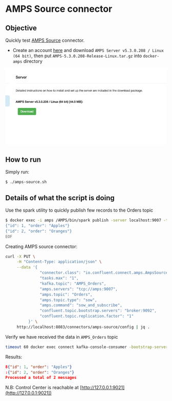 # AMPS Source connector

## Objective

Quickly test [AMPS Source](https://docs.confluent.io/current/connect/kafka-connect-amps/index.html#quick-start) connector.


* Create an account [here](https://www.crankuptheamps.com/developer) and download `AMPS Server v5.3.0.208 / Linux (64 bit)`, then put `AMPS-5.3.0.208-Release-Linux.tar.gz` into `docker-amps` directory

![Download](Screenshot1.png)

## How to run

Simply run:

```
$ ./amps-source.sh
```

## Details of what the script is doing

Use the spark utility to quickly publish few records to the Orders topic

```bash
$ docker exec -i amps /AMPS/bin/spark publish -server localhost:9007 -topic Orders -type json << EOF
{"id": 1, "order": "Apples"}
{"id": 2, "order": "Oranges"}
EOF
```

Creating AMPS source connector:

```bash
curl -X PUT \
     -H "Content-Type: application/json" \
     --data '{
               "connector.class": "io.confluent.connect.amps.AmpsSourceConnector",
               "tasks.max": "1",
               "kafka.topic": "AMPS_Orders",
               "amps.servers": "tcp://amps:9007",
               "amps.topic": "Orders",
               "amps.topic.type": "sow",
               "amps.command": "sow_and_subscribe",
               "confluent.topic.bootstrap.servers": "broker:9092",
               "confluent.topic.replication.factor": "1"
          }' \
     http://localhost:8083/connectors/amps-source/config | jq .
```


Verify we have received the data in `AMPS_Orders` topic

```bash
timeout 60 docker exec connect kafka-console-consumer -bootstrap-server broker:9092 --topic AMPS_Orders --from-beginning --max-messages 2
```

Results:

```json
8{"id": 1, "order": "Apples"}
:{"id": 2, "order": "Oranges"}
Processed a total of 2 messages
```

N.B: Control Center is reachable at [http://127.0.0.1:9021](http://127.0.0.1:9021])
